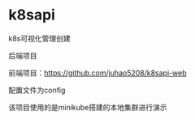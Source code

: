 # k8sapi

k8s可视化管理创建

后端项目

前端项目：https://github.com/juhao5208/k8sapi-web

配置文件为config

该项目使用的是minikube搭建的本地集群进行演示
